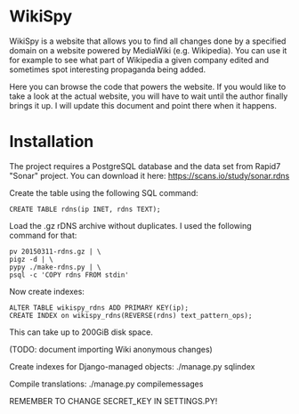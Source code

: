WikiSpy
=======

WikiSpy is a website that allows you to find all changes done by a specified
domain on a website powered by MediaWiki (e.g. Wikipedia). You can use it for
example to see what part of Wikipedia a given company edited and sometimes spot
interesting propaganda being added.

Here you can browse the code that powers the website. If you would like to take
a look at the actual website, you will have to wait until the author finally
brings it up. I will update this document and point there when it happens.

Installation
============

The project requires a PostgreSQL database and the data set from Rapid7 "Sonar"
project. You can download it here: https://scans.io/study/sonar.rdns

Create the table using the following SQL command:

```
CREATE TABLE rdns(ip INET, rdns TEXT);
```

Load the .gz rDNS archive without duplicates. I used the following command for
that:

```
pv 20150311-rdns.gz | \
pigz -d | \
pypy ./make-rdns.py | \
psql -c 'COPY rdns FROM stdin'
```

Now create indexes:

```
ALTER TABLE wikispy_rdns ADD PRIMARY KEY(ip);
CREATE INDEX on wikispy_rdns(REVERSE(rdns) text_pattern_ops);
```

This can take up to 200GiB disk space.

(TODO: document importing Wiki anonymous changes)

Create indexes for Django-managed objects:
./manage.py sqlindex

Compile translations:
./manage.py compilemessages

REMEMBER TO CHANGE SECRET_KEY IN SETTINGS.PY!
